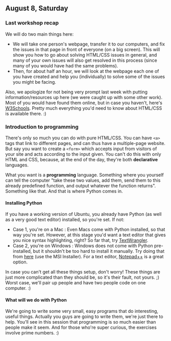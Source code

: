 August 8, Saturday
------------------

### Last workshop recap

We will do two main things here:

- We will take one person's webpage, transfer it to our computers, and fix
  the issues in that page in front of everyone (on a big screen). This will
  show you how to go about solving HTML/CSS issues in general, and many of
  your own issues will also get resolved in this process (since many of you
  would have had the same problems). 
- Then, for about half an hour, we will look at the webpage each one of you
  have created and help you (individually) to solve some of the issues you
  might be facing. 

Also, we apologize for not being very prompt last week with putting
information/resources up here (we were caught up with some other work). Most
of you would have found them online, but in case you haven't, here's
[W3Schools][w3s]. Pretty much everything you'd need to know about HTML/CSS
is available there. :)

[w3s]: http://www.w3schools.com/

### Introduction to programming

There's only so much you can do with pure HTML/CSS. You can have `<a>` tags
that link to different pages, and can thus have a multiple-page website. But
say you want to create a `<form>` which accepts input from visitors of your
site and acts according to the input given. You can't do this with only HTML
and CSS, because, at the end of the day, they're both **declarative** languages.

What you want is a **programming** language. Something where you yourself can
tell the computer "take these two values, add them, send them to this already
predefined function, and output whatever the function returns". Something like
that. And that is where Python comes in. 

#### Installing Python

If you have a working version of Ubuntu, you already have Python (as well as a
very good text editor) installed, so you're set. If not: 

- Case 1, you're on a Mac : Even Macs come with Python installed, so that way
  you're set. However, at this stage you'd want a text editor that gives you
  nice syntax highlighting, right? So far that, try [TextWrangler][tw].
- Case 2, you're on Windows : Windows does not come with Python pre-installed,
  but it shouldn't be too hard to install it manually. Try doing that from
  [here][msi] (use the MSI Installer). For a text editor, [Notepad++][npp]
  is a great option.

In case you can't get all these things setup, don't worry! These things are
just more complicated than they should be, so it's their fault, not yours. ;)
Worst case, we'll pair up people and have two people code on one computer. :)

[tw]: http://www.barebones.com/products/textwrangler/download.html
[msi]: https://www.python.org/downloads/release/python-2710/
[npp]: https://notepad-plus-plus.org/download/v6.8.1.html

#### What will we do with Python

We're going to write some very small, easy programs that do interesting, useful
things. Actually you guys are going to write them, we're just there to help.
You'll see in this session that programming is so much easier than people make
it seem. And for those who're super curious, the exercises involve prime
numbers. :)
